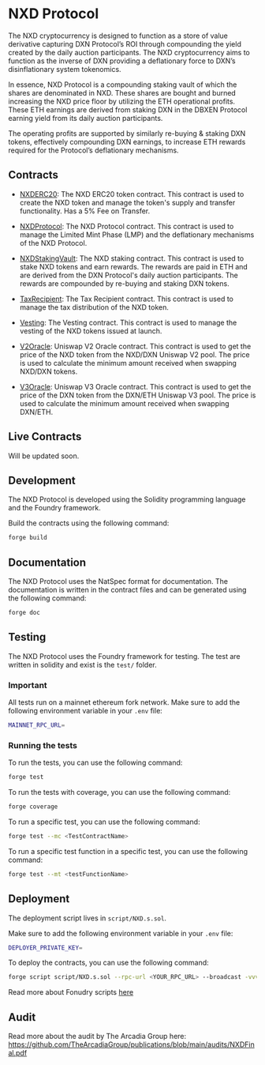 # NXD Protocol

The NXD cryptocurrency is designed to function as a store of value derivative capturing DXN Protocol’s ROI through compounding the yield created by the daily auction participants. The NXD cryptocurrency aims to function as the inverse of DXN providing a deflationary force to DXN’s disinflationary system tokenomics.

In essence, NXD Protocol is a compounding staking vault of which the shares are denominated in NXD. These shares are bought and burned increasing the NXD price floor by utilizing the ETH operational profits. These ETH earnings are derived from staking DXN in the DBXEN Protocol earning yield from its daily auction participants.

The operating profits are supported by similarly re-buying & staking DXN tokens, effectively compounding DXN earnings, to increase ETH rewards required for the Protocol’s deflationary mechanisms.

## Contracts

- [NXDERC20](src/NXDERC20.sol): The NXD ERC20 token contract. This contract is used to create the NXD token and manage the token's supply and transfer functionality. Has a 5% Fee on Transfer.

- [NXDProtocol](src/NXDProtocol.sol): The NXD Protocol contract. This contract is used to manage the Limited Mint Phase (LMP) and the deflationary mechanisms of the NXD Protocol.

- [NXDStakingVault](src/NXDStakingVault.sol): The NXD staking contract. This contract is used to stake NXD tokens and earn rewards. The rewards are paid in ETH and are derived from the DXN Protocol's daily auction participants. The rewards are compounded by re-buying and staking DXN tokens.

- [TaxRecipient](src/TaxRecipient.sol): The Tax Recipient contract. This contract is used to manage the tax distribution of the NXD token.

- [Vesting](src/Vesting.sol): The Vesting contract. This contract is used to manage the vesting of the NXD tokens issued at launch.

- [V2Oracle](src/V2Oracle.sol): Uniswap V2 Oracle contract. This contract is used to get the price of the NXD token from the NXD/DXN Uniswap V2 pool. The price is used to calculate the minimum amount received when swapping NXD/DXN tokens.

- [V3Oracle](src/V3Oracle.sol): Uniswap V3 Oracle contract. This contract is used to get the price of the DXN token from the DXN/ETH Uniswap V3 pool. The price is used to calculate the minimum amount received when swapping DXN/ETH.

## Live Contracts

Will be updated soon.

## Development

The NXD Protocol is developed using the Solidity programming language and the Foundry framework.

Build the contracts using the following command:

```bash
forge build
```

## Documentation

The NXD Protocol uses the NatSpec format for documentation. The documentation is written in the contract files and can be generated using the following command:

```bash
forge doc
```

## Testing

The NXD Protocol uses the Foundry framework for testing. The test are written in solidity and exist is the `test/` folder.

### Important

All tests run on a mainnet ethereum fork network. Make sure to add the following environment variable in your `.env` file:

```bash
MAINNET_RPC_URL=
```

### Running the tests

To run the tests, you can use the following command:

```bash
forge test
```

To run the tests with coverage, you can use the following command:

```bash
forge coverage
```

To run a specific test, you can use the following command:

```bash
forge test --mc <TestContractName>
```

To run a specific test function in a specific test, you can use the following command:

```bash
forge test --mt <testFunctionName>
```

## Deployment

The deployment script lives in `script/NXD.s.sol`.

Make sure to add the following environment variable in your `.env` file:

```bash
DEPLOYER_PRIVATE_KEY=
```

To deploy the contracts, you can use the following command:

```bash
forge script script/NXD.s.sol --rpc-url <YOUR_RPC_URL> --broadcast -vvvv
```

Read more about Fonudry scripts [here](https://book.getfoundry.sh/tutorials/solidity-scripting)

## Audit

Read more about the audit by The Arcadia Group here: https://github.com/TheArcadiaGroup/publications/blob/main/audits/NXDFinal.pdf 
